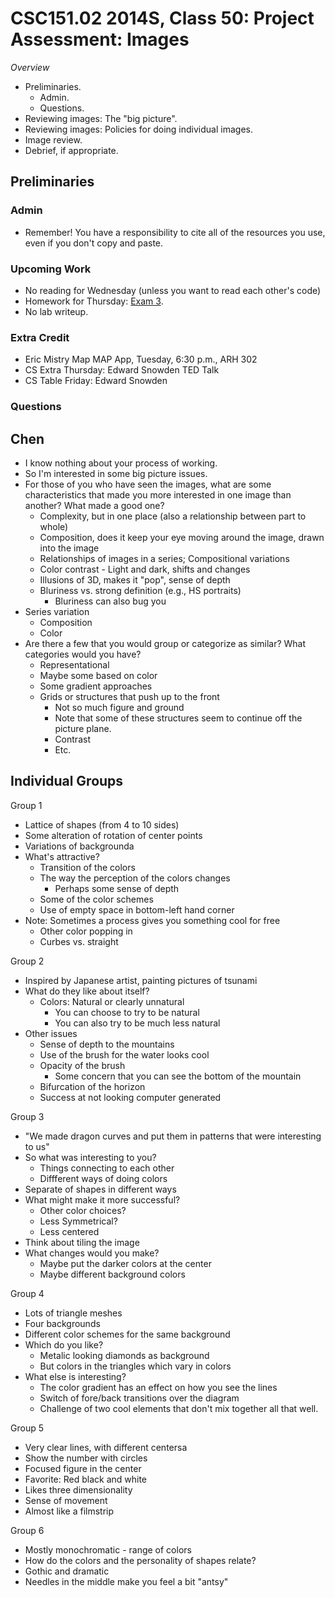 CSC151.02 2014S, Class 50: Project Assessment: Images
=====================================================

_Overview_

* Preliminaries.
    * Admin.
    * Questions.
* Reviewing images: The "big picture".
* Reviewing images: Policies for doing individual images.
* Image review.
* Debrief, if appropriate.

Preliminaries
-------------

### Admin

* Remember!  You have a responsibility to cite all of the resources you
  use, even if you don't copy and paste.

### Upcoming Work

* No reading for Wednesday (unless you want to read each other's code)
* Homework for Thursday: [Exam 3](../assignments/exam.03.html).
* No lab writeup.

### Extra Credit

* Eric Mistry Map MAP App, Tuesday, 6:30 p.m., ARH 302
* CS Extra Thursday: Edward Snowden TED Talk
* CS Table Friday: Edward Snowden

### Questions

Chen
----

* I know nothing about your process of working.
* So I'm interested in some big picture issues.
* For those of you who have seen the images, what are some characteristics
  that made you more interested in one image than another?  What made
  a good one?
    * Complexity, but in one place (also a relationship between part
      to whole)
    * Composition, does it keep your eye moving around the image,
      drawn into the image
    * Relationships of images in a series; Compositional variations
    * Color contrast - Light and dark, shifts and changes
    * Illusions of 3D, makes it "pop", sense of depth
    * Bluriness vs. strong definition (e.g., HS portraits)
       * Bluriness can also bug you
* Series variation
    * Composition
    * Color
* Are there a few that you would group or categorize as similar?  What
  categories would you have?
    * Representational
    * Maybe some based on color
    * Some gradient approaches
    * Grids or structures that push up to the front 
       * Not so much figure and ground
       * Note that some of these structures seem to continue off the 
         picture plane.
       * Contrast
       * Etc.

Individual Groups
-----------------

Group 1

* Lattice of shapes (from 4 to 10 sides)
* Some alteration of rotation of center points
* Variations of backgrounda
* What's attractive?
    * Transition of the colors
    * The way the perception of the colors changes
        * Perhaps some sense of depth
    * Some of the color schemes
    * Use of empty space in bottom-left hand corner
* Note: Sometimes a process gives you something cool for free
    * Other color popping in
    * Curbes vs. straight

Group 2

* Inspired by Japanese artist, painting pictures of tsunami
* What do they like about itself?
    * Colors: Natural or clearly unnatural
        * You can choose to try to be natural
        * You can also try to be much less natural
* Other issues
    * Sense of depth to the mountains
    * Use of the brush for the water looks cool
    * Opacity of the brush
        * Some concern that you can see the bottom of the mountain
    * Bifurcation of the horizon
    * Success at not looking computer generated

Group 3

* "We made dragon curves and put them in patterns that were interesting to
  us"
* So what was interesting to you?
    * Things connecting to each other
    * Diffferent ways of doing colors
* Separate of shapes in different ways
* What might make it more successful?
    * Other color choices?
    * Less Symmetrical?
    * Less centered
* Think about tiling the image
* What changes would you make?
    * Maybe put the darker colors at the center
    * Maybe different background colors

Group 4

* Lots of triangle meshes
* Four backgrounds
* Different color schemes for the same background
* Which do you like?
    * Metalic looking diamonds as background
    * But colors in the triangles which vary in colors
* What else is interesting?
   * The color gradient has an effect on how you see the lines
   * Switch of fore/back transitions over the diagram
   * Challenge of two cool elements that don't mix together all that
     well.

Group 5

* Very clear lines, with different centersa
* Show the number with circles
* Focused figure in the center
* Favorite: Red black and white
* Likes three dimensionality
* Sense of movement
* Almost like a filmstrip

Group 6

* Mostly monochromatic - range of colors
* How do the colors and the personality of shapes relate?
* Gothic and dramatic
* Needles in the middle make you feel a bit "antsy"

